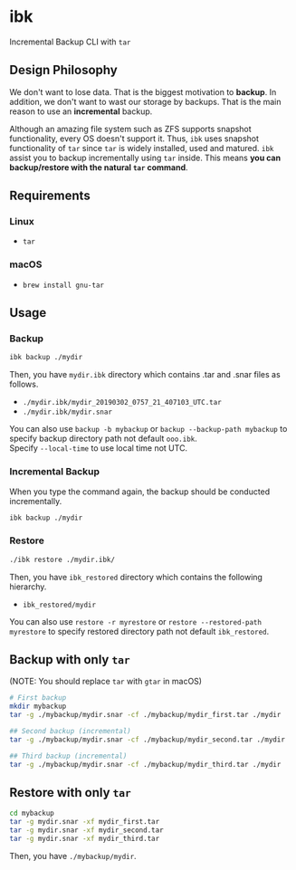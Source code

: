 # ibk
Incremental Backup CLI with `tar`

## Design Philosophy

We don't want to lose data. That is the biggest motivation to **backup**. In addition, we don't want to wast our storage by backups. That is the main reason to use an **incremental** backup.

Although an amazing file system such as ZFS supports snapshot functionality, every OS doesn't support it. Thus, `ibk` uses snapshot functionality of `tar` since `tar` is widely installed, used and matured. `ibk` assist you to backup incrementally using `tar` inside. This means **you can backup/restore with the natural `tar` command**.

## Requirements

### Linux
* `tar`

### macOS
* `brew install gnu-tar`

## Usage

### Backup

```bash
ibk backup ./mydir
```
Then, you have `mydir.ibk` directory which contains .tar and .snar files as follows.

- `./mydir.ibk/mydir_20190302_0757_21_407103_UTC.tar`
- `./mydir.ibk/mydir.snar`

You can also use `backup -b mybackup` or `backup --backup-path mybackup` to specify backup directory path not default `ooo.ibk`.  
Specify `--local-time` to use local time not UTC.

### Incremental Backup
When you type the command again, the backup should be conducted incrementally.
```bash
ibk backup ./mydir
```

### Restore

```bash
./ibk restore ./mydir.ibk/
```

Then, you have `ibk_restored` directory which contains the following hierarchy.
- `ibk_restored/mydir`

You can also use `restore -r myrestore` or `restore --restored-path myrestore` to specify restored directory path not default `ibk_restored`.


## Backup with only `tar`

(NOTE: You should replace `tar` with `gtar` in macOS)

```bash
# First backup
mkdir mybackup
tar -g ./mybackup/mydir.snar -cf ./mybackup/mydir_first.tar ./mydir

## Second backup (incremental)
tar -g ./mybackup/mydir.snar -cf ./mybackup/mydir_second.tar ./mydir

## Third backup (incremental)
tar -g ./mybackup/mydir.snar -cf ./mybackup/mydir_third.tar ./mydir
```

## Restore with only `tar`

```bash
cd mybackup
tar -g mydir.snar -xf mydir_first.tar
tar -g mydir.snar -xf mydir_second.tar
tar -g mydir.snar -xf mydir_third.tar
```

Then, you have `./mybackup/mydir`.
